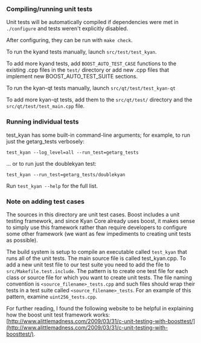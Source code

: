 ### Compiling/running unit tests

Unit tests will be automatically compiled if dependencies were met in `./configure`
and tests weren't explicitly disabled.

After configuring, they can be run with `make check`.

To run the kyand tests manually, launch `src/test/test_kyan`.

To add more kyand tests, add `BOOST_AUTO_TEST_CASE` functions to the existing
.cpp files in the `test/` directory or add new .cpp files that
implement new BOOST_AUTO_TEST_SUITE sections.

To run the kyan-qt tests manually, launch `src/qt/test/test_kyan-qt`

To add more kyan-qt tests, add them to the `src/qt/test/` directory and
the `src/qt/test/test_main.cpp` file.

### Running individual tests

test_kyan has some built-in command-line arguments; for
example, to run just the getarg_tests verbosely:

    test_kyan --log_level=all --run_test=getarg_tests

... or to run just the doublekyan test:

    test_kyan --run_test=getarg_tests/doublekyan

Run `test_kyan --help` for the full list.

### Note on adding test cases

The sources in this directory are unit test cases.  Boost includes a
unit testing framework, and since Kyan Core already uses boost, it makes
sense to simply use this framework rather than require developers to
configure some other framework (we want as few impediments to creating
unit tests as possible).

The build system is setup to compile an executable called `test_kyan`
that runs all of the unit tests.  The main source file is called
test_kyan.cpp. To add a new unit test file to our test suite you need
to add the file to `src/Makefile.test.include`. The pattern is to create 
one test file for each class or source file for which you want to create 
unit tests.  The file naming convention is `<source_filename>_tests.cpp` 
and such files should wrap their tests in a test suite 
called `<source_filename>_tests`. For an example of this pattern, 
examine `uint256_tests.cpp`.

For further reading, I found the following website to be helpful in
explaining how the boost unit test framework works:
[http://www.alittlemadness.com/2009/03/31/c-unit-testing-with-boosttest/](http://www.alittlemadness.com/2009/03/31/c-unit-testing-with-boosttest/).
